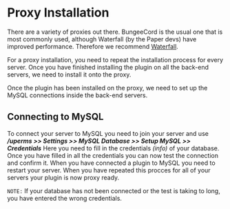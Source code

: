 # Proxy Installation
There are a variety of proxies out there. BungeeCord is the usual one that is most commonly used, although Waterfall (by the Paper devs) have improved performance. Therefore we recommend [Waterfall](https://papermc.io/downloads#Waterfall).
<br>

For a proxy installation, you need to repeat the installation process for every server. Once you have finished installing the plugin on all the back-end servers, we need to install it onto the proxy.
<br>

Once the plugin has been installed on the proxy, we need to set up the MySQL connections inside the back-end servers.
<br>

## Connecting to MySQL
To connect your server to MySQL you need to join your server and use
***/uperms >> Settings >> MySQL Database >> Setup MySQL >> Credentials***
Here you need to fill in the credentials *(info)* of your database. 
Once you have filled in all the credentials you can now test the connection and confirm it.
When you have connected a plugin to MySQL you need to restart your server.
When you have repeated this procces for all of your servers your plugin is now proxy ready.
<br>

``NOTE:`` If your database has not been connected or the test is taking to long, you have entered the wrong credentials.
<br>